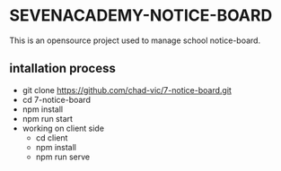# SEVENACADEMY-NOTICE-BOARD

This is an opensource project used to manage school notice-board.

## intallation process

- git clone https://github.com/chad-vic/7-notice-board.git
- cd 7-notice-board
- npm install
- npm run start
- working on client side
  - cd client
  - npm install
  - npm run serve
